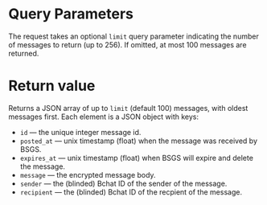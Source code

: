 # Query Parameters

The request takes an optional `limit` query parameter indicating the number of messages to
return (up to 256).  If omitted, at most 100 messages are returned.

# Return value

Returns a JSON array of up to `limit` (default 100) messages, with oldest messages first.  Each
element is a JSON object with keys:

- `id` — the unique integer message id.
- `posted_at` — unix timestamp (float) when the message was received by BSGS.
- `expires_at` — unix timestamp (float) when BSGS will expire and delete the message.
- `message` — the encrypted message body.
- `sender` — the (blinded) Bchat ID of the sender of the message.
- `recipient` — the (blinded) Bchat ID of the recpient of the message.
